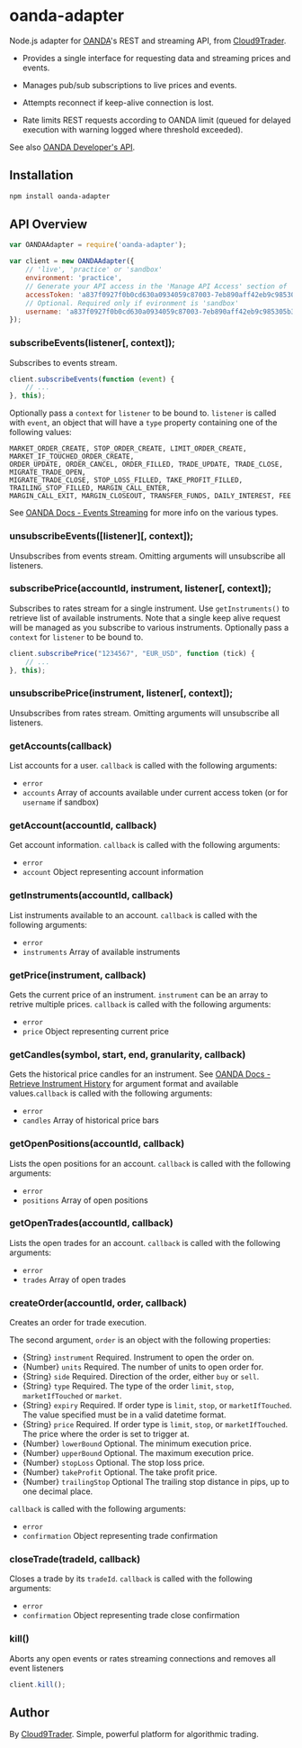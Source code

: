 oanda-adapter
=============

Node.js adapter for [OANDA](http://www.oanda.com/)'s REST and streaming API, from [Cloud9Trader](https://www.cloud9trader.com).

* Provides a single interface for requesting data and streaming prices and events.

* Manages pub/sub subscriptions to live prices and events.

* Attempts reconnect if keep-alive connection is lost.

* Rate limits REST requests according to OANDA limit (queued for delayed execution with warning logged where threshold exceeded).

See also [OANDA Developer's API](http://developer.oanda.com/docs/).

## Installation

```bash
npm install oanda-adapter
```

## API Overview

```js
var OANDAAdapter = require('oanda-adapter');

var client = new OANDAAdapter({
    // 'live', 'practice' or 'sandbox'
    environment: 'practice',
    // Generate your API access in the 'Manage API Access' section of 'My Account' on OANDA's website
    accessToken: 'a837f0927f0b0cd630a0934059c87003-7eb890aff42eb9c985305b309a94e421',
    // Optional. Required only if evironment is 'sandbox'
    username: 'a837f0927f0b0cd630a0934059c87003-7eb890aff42eb9c985305b309a94e421'
});
```

### subscribeEvents(listener[, context]);

Subscribes to events stream.

```js
client.subscribeEvents(function (event) {
    // ...
}, this);
```
Optionally pass a `context` for `listener` to be bound to. `listener` is called with `event`, an object that will have a `type` property containing one of the following values:

```
MARKET_ORDER_CREATE, STOP_ORDER_CREATE, LIMIT_ORDER_CREATE, MARKET_IF_TOUCHED_ORDER_CREATE,
ORDER_UPDATE, ORDER_CANCEL, ORDER_FILLED, TRADE_UPDATE, TRADE_CLOSE, MIGRATE_TRADE_OPEN,
MIGRATE_TRADE_CLOSE, STOP_LOSS_FILLED, TAKE_PROFIT_FILLED, TRAILING_STOP_FILLED, MARGIN_CALL_ENTER,
MARGIN_CALL_EXIT, MARGIN_CLOSEOUT, TRANSFER_FUNDS, DAILY_INTEREST, FEE
```
See [OANDA Docs - Events Streaming](http://developer.oanda.com/docs/v1/stream/#events-streaming) for more info on the various types.


### unsubscribeEvents([listener][, context]);

Unsubscribes from events stream. Omitting arguments will unsubscribe all listeners.

### subscribePrice(accountId, instrument, listener[, context]);

Subscribes to rates stream for a single instrument. Use `getInstruments()` to retrieve list of available instruments. Note that a single keep alive request will be managed as you subscribe to various instruments. Optionally pass a `context` for `listener` to be bound to.

```js
client.subscribePrice("1234567", "EUR_USD", function (tick) {
    // ...
}, this);
```

### unsubscribePrice(instrument, listener[, context]);

Unsubscribes from rates stream. Omitting arguments will unsubscribe all listeners.


### getAccounts(callback)

List accounts for a user. `callback` is called with the following arguments:

* `error`
* `accounts` Array of accounts available under current access token (or for `username` if sandbox) 

### getAccount(accountId, callback)

Get account information. `callback` is called with the following arguments:

* `error`
* `account` Object representing account information

### getInstruments(accountId, callback)

List instruments available to an account. `callback` is called with the following arguments:

* `error`
* `instruments` Array of available instruments

### getPrice(instrument, callback)

Gets the current price of an instrument. `instrument` can be an array to retrive multiple prices. `callback` is called with the following arguments:

* `error`
* `price` Object representing current price

### getCandles(symbol, start, end, granularity, callback)

Gets the historical price candles for an instrument. See [OANDA Docs - Retrieve Instrument History](http://developer.oanda.com/docs/v1/rates/#retrieve-instrument-history) for argument format and available values.`callback` is called with the following arguments:

* `error`
* `candles` Array of historical price bars

### getOpenPositions(accountId, callback)

Lists the open positions for an account. `callback` is called with the following arguments:

* `error`
* `positions` Array of open positions

### getOpenTrades(accountId, callback)

Lists the open trades for an account. `callback` is called with the following arguments:

* `error`
* `trades` Array of open trades

### createOrder(accountId, order, callback)

Creates an order for trade execution.

The second argument, `order` is an object with the following properties:

* {String} `instrument` Required. Instrument to open the order on.
* {Number} `units` Required. The number of units to open order for.
* {String} `side` Required. Direction of the order, either `buy` or `sell`.
* {String} `type` Required. The type of the order `limit`, `stop`, `marketIfTouched` or `market`.
* {String} `expiry` Required. If order type is `limit`, `stop`, or `marketIfTouched`. The value specified must be in a valid datetime format.
* {String} `price` Required. If order type is `limit`, `stop`, or `marketIfTouched`. The price where the order is set to trigger at.
* {Number} `lowerBound` Optional. The minimum execution price.
* {Number} `upperBound` Optional. The maximum execution price.
* {Number} `stopLoss` Optional. The stop loss price.
* {Number} `takeProfit` Optional. The take profit price.
* {Number} `trailingStop` Optional The trailing stop distance in pips, up to one decimal place.

`callback` is called with the following arguments:

* `error`
* `confirmation` Object representing trade confirmation

### closeTrade(tradeId, callback)

Closes a trade by its `tradeId`. `callback` is called with the following arguments:

* `error`
* `confirmation` Object representing trade close confirmation

### kill()

Aborts any open events or rates streaming connections and removes all event listeners

```js
client.kill();
```

## Author

By [Cloud9Trader](https://www.cloud9trader.com). Simple, powerful platform for algorithmic trading.